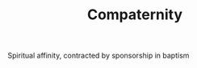 ---
title: Compaternity
letter: C
permalink: "/definitions/bld-compaternity.html"
body: Spiritual affinity, contracted by sponsorship in baptism
published_at: '2018-07-07'
source: Black's Law Dictionary 2nd Ed (1910)
layout: post
---